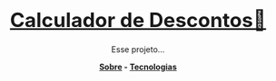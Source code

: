 <h1 style="font-size: 2.5em" align=center><a href="https://hiagosilvaanjos.github.io/calculador-de-descontos/" target="_blank">Calculador de Descontos🔗</a></h1>
<p align=center>Esse projeto...</p>

<div align=center style="font-weight: bold">
<a href="">Sobre</a> -
<a href="">Tecnologias</a>
</div>